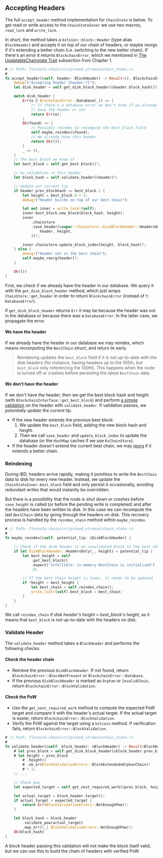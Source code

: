 ## Accepting Headers

The full `accept_header` method implementation for `ChainState` is below. To get read or write access to the `ChainStateInner` we use two macros, `read_lock` and `write_lock`.

In short, the method takes a `bitcoin::block::Header` (type alias `BlockHeader`) and accepts it on top of our chain of headers, or maybe reorgs if it's extending a better chain (i.e. switching to the new better chain). If there's an error it returns `BlockchainError`, which we mentioned in [The UpdatableChainstate Trait](ch01-02-chain-backend-api.md#the-updatablechainstate-trait) subsection from Chapter 1.

```rust
# // Path: floresta-chain/src/pruned_utreexo/chain_state.rs
#
fn accept_header(&self, header: BlockHeader) -> Result<(), BlockchainError> {
    debug!("Accepting header {header:?}");
    let disk_header = self.get_disk_block_header(&header.block_hash());

    match disk_header {
        Err(e @ BlockchainError::Database(_)) => {
            // If there's a database error we don't know if we already
            // have the header or not
            return Err(e);
        }
        Ok(found) => {
            // Possibly reindex to recompute the best_block field
            self.maybe_reindex(&found);
            // We already have this header
            return Ok(());
        }
        _ => (),
    }
    // The best block we know of
    let best_block = self.get_best_block()?;

    // Do validation in this header
    let block_hash = self.validate_header(&header)?;

    // Update our current tip
    if header.prev_blockhash == best_block.1 {
        let height = best_block.0 + 1;
        debug!("Header builds on top of our best chain");

        let mut inner = write_lock!(self);
        inner.best_block.new_block(block_hash, height);
        inner
            .chainstore
            .save_header(&super::chainstore::DiskBlockHeader::HeadersOnly(
                header, height,
            ))?;

        inner.chainstore.update_block_index(height, block_hash)?;
    } else {
        debug!("Header not in the best chain");
        self.maybe_reorg(header)?;
    }

    Ok(())
}
```

First, we check if we already have the header in our database. We query it with the `get_disk_block_header` method, which just wraps `ChainStore::get_header` in order to return `BlockchainError` (instead of `T: DatabaseError`).

If `get_disk_block_header` returns `Err` it may be because the header was not in the database or because there was a `DatabaseError`. In the latter case, we propagate the error.

#### We have the header

If we already have the header in our database we may reindex, which means recomputing the `BestChain` struct, and return `Ok` early.

> Reindexing updates the `best_block` field if it is not up-to-date with the disk headers (for instance, having headers up to the 105th, but `best_block` only referencing the 100th). This happens when the node is turned off or crashes before persisting the latest `BestChain` data.

#### We don't have the header

If we don't have the header, then we get the best block hash and height (with `BlockchainInterface::get_best_block`) and perform [a simple validation](ch03-01-accepting-headers.md#validate-header) on the header with `validate_header`. If validation passes, we _potentially update the current tip_.

- If the new header extends the previous best block:
    1. We update the `best_block` field, adding the new block hash and height.
    2. Then we call `save_header` and `update_block_index` to update the database (or the `HashMap` caches if we use `KvChainStore`).
- If the header doesn't extend the current best chain, we may [reorg](ch03-02-reorging-the-chain.md) if it extends a better chain.

### Reindexing

During IBD, headers arrive rapidly, making it pointless to write the `BestChain` data to disk for every new header. Instead, we update the `ChainStateInner.best_block` field and only persist it occasionally, avoiding redundant writes that would instantly be overridden.

But there is a possibility that the node _is shut down or crashes_ before `save_height` is called (or before the pending write is completed) and after the headers have been written to disk. In this case we can recompute the last `BestChain` data by going through the headers on disk. This recovery process is handled by the `reindex_chain` method within `maybe_reindex`.

```rust
# // Path: floresta-chain/src/pruned_utreexo/chain_state.rs
#
fn maybe_reindex(&self, potential_tip: &DiskBlockHeader) {

    // Check if the disk header is an unvalidated block in the best chain
    if let DiskBlockHeader::HeadersOnly(_, height) = potential_tip {
        let best_height = self
            .get_best_block()
            .expect("infallible: in-memory BestChain is initialized")
            .0;

        // If the best chain height is lower, it needs to be updated
        if *height > best_height {
            let best_chain = self.reindex_chain();
            write_lock!(self).best_block = best_chain;
        }
    }
}
```

We call `reindex_chain` if _disk header's height > best_block's height_, as it means that `best_block` is not up-to-date with the headers on disk.

### Validate Header

The `validate_header` method takes a `BlockHeader` and performs the following checks:

#### Check the header chain
- Retrieve the previous `DiskBlockHeader`. If not found, return `BlockchainError::BlockNotPresent` or `BlockchainError::Database`.
- If the previous `DiskBlockHeader` is marked as `Orphan` or `InvalidChain`, return `BlockchainError::BlockValidation`.

#### Check the PoW

- Use the `get_next_required_work` method to compute the expected PoW target and compare it with the header's actual target. If the actual target is easier, return `BlockchainError::BlockValidation`.
- Verify the PoW against the target using a `bitcoin` method. If verification fails, return `BlockchainError::BlockValidation`.

```rust
# // Path: floresta-chain/src/pruned_utreexo/chain_state.rs
#
fn validate_header(&self, block_header: &BlockHeader) -> Result<BlockHash, BlockchainError> {
    # let prev_block = self.get_disk_block_header(&block_header.prev_blockhash)?;
    # let height = prev_block
        # .height()
        # .ok_or(BlockValidationErrors::BlockExtendsAnOrphanChain)?
        # + 1;
    // ...

    // Check pow
    let expected_target = self.get_next_required_work(&prev_block, height, block_header);

    let actual_target = block_header.target();
    if actual_target > expected_target {
        return Err(BlockValidationErrors::NotEnoughPow)?;
    }

    let block_hash = block_header
        .validate_pow(actual_target)
        .map_err(|_| BlockValidationErrors::NotEnoughPow)?;
    Ok(block_hash)
}
```

A block header passing this validation will not make the block itself valid, but we can use this to build the chain of headers with verified PoW.
